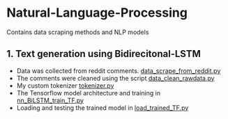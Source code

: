 # Natural-Language-Processing
Contains data scraping methods and NLP models

## 1. Text generation using Bidirecitonal-LSTM <br>
 - Data was collected from reddit comments. [data_scrape_from_reddit.py](./data_scrape_from_reddit.py)
 - The comments were cleaned using the script [data_clean_rawdata.py](./data_clean_rawdata.py)
 - My custom tokenizer [tokenizer.py](./tokenizer.py)
 - The Tensorflow model architecture and training in [nn_BiLSTM_train_TF.py](./nn_BiLSTM_train_TF.py)
 - Loading and testing the trained model in [load_trained_TF.py](./load_trained_TF.py)
